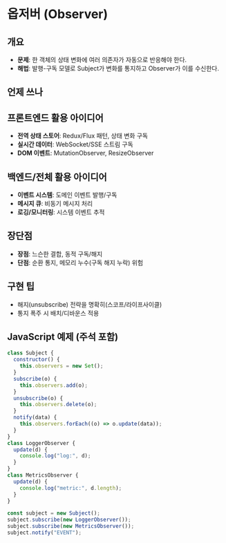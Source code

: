 # 옵저버 (Observer)

## 개요

- **문제**: 한 객체의 상태 변화에 여러 의존자가 자동으로 반응해야 한다.
- **해법**: 발행-구독 모델로 Subject가 변화를 통지하고 Observer가 이를 수신한다.

## 언제 쓰나

## 프론트엔드 활용 아이디어

- **전역 상태 스토어**: Redux/Flux 패턴, 상태 변화 구독
- **실시간 데이터**: WebSocket/SSE 스트림 구독
- **DOM 이벤트**: MutationObserver, ResizeObserver

## 백엔드/전체 활용 아이디어

- **이벤트 시스템**: 도메인 이벤트 발행/구독
- **메시지 큐**: 비동기 메시지 처리
- **로깅/모니터링**: 시스템 이벤트 추적

## 장단점

- **장점**: 느슨한 결합, 동적 구독/해지
- **단점**: 순환 통지, 메모리 누수(구독 해지 누락) 위험

## 구현 팁

- 해지(unsubscribe) 전략을 명확히(스코프/라이프사이클)
- 통지 폭주 시 배치/디바운스 적용

## JavaScript 예제 (주석 포함)

```javascript
class Subject {
  constructor() {
    this.observers = new Set();
  }
  subscribe(o) {
    this.observers.add(o);
  }
  unsubscribe(o) {
    this.observers.delete(o);
  }
  notify(data) {
    this.observers.forEach((o) => o.update(data));
  }
}
class LoggerObserver {
  update(d) {
    console.log("log:", d);
  }
}
class MetricsObserver {
  update(d) {
    console.log("metric:", d.length);
  }
}

const subject = new Subject();
subject.subscribe(new LoggerObserver());
subject.subscribe(new MetricsObserver());
subject.notify("EVENT");
```

